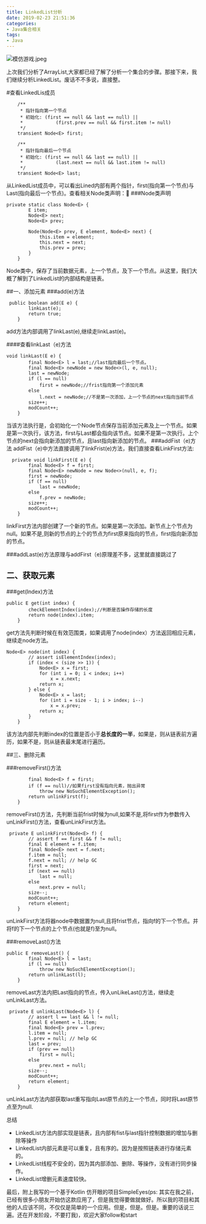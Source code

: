 ```yaml
---
title: LinkedList分析
date: 2019-02-23 21:51:36
categories:
- Java集合相关
tags: 
- Java
---
```



![模仿游戏.jpeg](http://upload-images.jianshu.io/upload_images/2824145-09c6c13397af88ee.jpeg?imageMogr2/auto-orient/strip%7CimageView2/2/w/1240)

上次我们分析了ArrayList,大家都已经了解了分析一个集合的步骤。那接下来，我们继续分析LinkedList。废话不不多说，直接整。

#查看LinkedLis成员

```
	/**
     * 指针指向第一个节点
     * 初始化: (first == null && last == null) ||
     *            (first.prev == null && first.item != null)
     */
    transient Node<E> first;

    /**
     * 指针指向最后一个节点
     * 初始化: (first == null && last == null) ||
     *            (last.next == null && last.item != null)
     */
    transient Node<E> last;
```
从LinkedList成员中，可以看出Lined内部有两个指针，first(指向第一个节点)与Last(指向最后一个节点)。查看相关Node类声明：
###Node类声明

```
private static class Node<E> {
        E item;
        Node<E> next;
        Node<E> prev;

        Node(Node<E> prev, E element, Node<E> next) {
            this.item = element;
            this.next = next;
            this.prev = prev;
        }
    }
```
Node类中，保存了当前数据元素，上一个节点，及下一个节点。从这里，我们大概了解到了LinkedList的内部结构是链表。

##一、添加元素
###add(e)方法

```
 public boolean add(E e) {
        linkLast(e);
        return true;
    }

```
add方法内部调用了linkLast(e),继续走linkLast(e)。

####查看linkLast（e)方法

```
void linkLast(E e) {
        final Node<E> l = last;//last指向最后一个节点。
        final Node<E> newNode = new Node<>(l, e, null);
        last = newNode;
        if (l == null)
            first = newNode;//frist指向第一个添加元素
        else
            l.next = newNode;//不是第一次添加，上一个节点的next指向当前节点
        size++;
        modCount++;
    }
```
当该方法执行是，会初始化一个Node节点保存当前添加元素及上一个节点。如果是第一次执行，该方法，first与Last都会指向该节点。如果不是第一次执行。上个节点的next会指向新添加的节点，且last指向新添加的节点。
###addFist（e)方法
addFist（e)中方法直接调用了linkFrist(e)方法，我们直接查看LinkFirst方法:

```
  private void linkFirst(E e) {
        final Node<E> f = first;
        final Node<E> newNode = new Node<>(null, e, f);
        first = newNode;
        if (f == null)
            last = newNode;
        else
            f.prev = newNode;
        size++;
        modCount++;
    }
```
linkFirst方法内部创建了一个新的节点。如果是第一次添加。新节点上个节点为null。如果不是,则新的节点的上个的节点为first原来指向的节点，first指向新添加的节点。

###addLast(e)方法原理与addFirst（e)原理差不多，这里就直接跳过了

## 二、获取元素

###get(Index)方法
```
public E get(int index) {
        checkElementIndex(index);//判断是否操作存储的长度
        return node(index).item;
    }
```
get方法先判断时候在有效范围类，如果调用了node(index）方法返回相应元素，继续走node方法。

```
Node<E> node(int index) {
        // assert isElementIndex(index);
        if (index < (size >> 1)) {
            Node<E> x = first;
            for (int i = 0; i < index; i++)
                x = x.next;
            return x;
        } else {
            Node<E> x = last;
            for (int i = size - 1; i > index; i--)
                x = x.prev;
            return x;
        }
    }

```
该方法内部先判断index的位置是否小于**总长度的一半**，如果是，则从链表前方遍历，如果不是，则从链表最末尾进行遍历。

##三、删除元素

###removeFirst()方法

``` public E removeFirst() {
        final Node<E> f = first;
        if (f == null)//如果first没有指向元素，抛出异常
            throw new NoSuchElementException();
        return unlinkFirst(f);
    }
```
removeFirst()方法，先判断当前frist时候为null,如果不是,将first作为参数传入unLinkFirst()方法，查看unLinkFirst方法。

```
 private E unlinkFirst(Node<E> f) {
        // assert f == first && f != null;
        final E element = f.item;
        final Node<E> next = f.next;
        f.item = null;
        f.next = null; // help GC
        first = next;
        if (next == null)
            last = null;
        else
            next.prev = null;
        size--;
        modCount++;
        return element;
    }
```
unLinkFirst方法将器node中数据置为null,且将frist节点，指向f的下一个节点。并将f的下一个节点的上个节点(也就是f)至为null。

###removeLast()方法

```
public E removeLast() {
        final Node<E> l = last;
        if (l == null)
            throw new NoSuchElementException();
        return unlinkLast(l);
    }
```
removeLast方法内把Last指向的节点，传入unLikeLast()方法，继续走unLinkLast方法。

```
 private E unlinkLast(Node<E> l) {
        // assert l == last && l != null;
        final E element = l.item;
        final Node<E> prev = l.prev;
        l.item = null;
        l.prev = null; // help GC
        last = prev;
        if (prev == null)
            first = null;
        else
            prev.next = null;
        size--;
        modCount++;
        return element;
    }
```
unLinkLast方法内部获取last重写指向Last原节点的上一个节点，同时将Last原节点至为null.

总结

* LinkedList方法内部实现是链表，且内部有fist与last指针控制数据的增加与删除等操作
* LinkedList内部元素是可以重复，且有序的。因为是按照链表进行存储元素的。
* LinkedList线程不安全的，因为其内部添加、删除、等操作，没有进行同步操作。
* LinkedList增删元素速度较快。

最后，附上我写的一个基于Kotlin 仿开眼的项目SimpleEyes(ps: 其实在我之前，已经有很多小朋友开始仿这款应用了，但是我觉得要做就做好。所以我的项目和其他的人应该不同，不仅仅是简单的一个应用。但是，但是。但是。重要的话说三遍。还在开发阶段，不要打我)，欢迎大家follow和start




